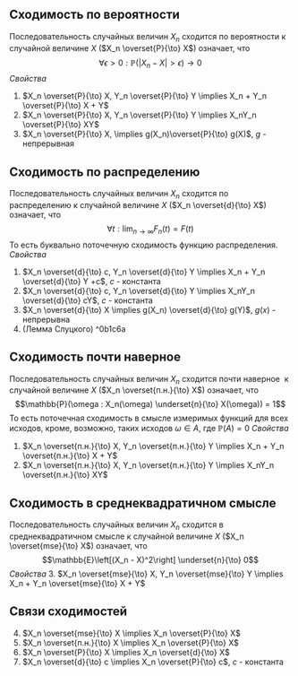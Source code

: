 ## Сходимость по вероятности
Последовательность случайных величин $X_n$ сходится по вероятности к случайной величине $X$ ($X_n \overset{P}{\to} X$) означает, что 
$$\forall \epsilon >0:\mathbb{P}(|X_n - X| > \epsilon) \to 0$$
*Свойства*
1. $X_n \overset{P}{\to} X, Y_n \overset{P}{\to} Y \implies X_n + Y_n \overset{P}{\to} X + Y$  
2. $X_n \overset{P}{\to} X, Y_n \overset{P}{\to} Y \implies X_nY_n \overset{P}{\to} XY$  
3. $X_n \overset{P}{\to} X, \implies g(X_n)\overset{P}{\to} g(X)$, $g$ - непрерывная

## Сходимость по распределению
Последовательность случайных величин $X_n$ сходится по распределению к случайной величине $X$ ($X_n \overset{d}{\to} X$) означает, что 
$$\forall t: \lim_{n\to\infty} F_n(t) = F(t)$$
То есть буквально поточечную сходимость функцию распределения.
*Свойства*
1. $X_n \overset{d}{\to} c, Y_n \overset{d}{\to} Y \implies X_n + Y_n \overset{d}{\to} Y +c$, $c$ - константа
2. $X_n \overset{d}{\to} c, Y_n \overset{d}{\to} Y \implies X_nY_n \overset{d}{\to} cY$, $c$ - константа
3. $X_n \overset{d}{\to} X \implies g(X_n) \overset{d}{\to} g(Y)$, $g(x)$ - непрерывна
4. (Лемма Слуцкого) ^0b1c6a

## Сходимость почти наверное
Последовательность случайных величин $X_n$ сходится почти наверное  к случайной величине $X$ ($X_n \overset{п.н.}{\to} X$) означает, что 
$$\mathbb{P}(\omega : X_n(\omega) \underset{п}{\to} X(\omega)) = 1$$
То есть поточечная сходимость в смысле измеримых функций для всех исходов, кроме, возможно, таких исходов $\omega \in A$, где $\mathbb{P}(A) = 0$ 
*Свойства*
1. $X_n \overset{п.н.}{\to} X, Y_n \overset{п.н.}{\to} Y \implies X_n + Y_n \overset{п.н.}{\to} X + Y$  
2. $X_n \overset{п.н.}{\to} X, Y_n \overset{п.н.}{\to} Y \implies X_nY_n \overset{п.н.}{\to} XY$  

## Сходимость в среднеквадратичном смысле
Последовательность случайных величин $X_n$ сходится в среднеквадратичном смысле к случайной величине $X$ ($X_n \overset{mse}{\to} X$) означает, что 
$$\mathbb{E}\left[(X_n - X)^2\right] \underset{n}{\to} 0$$
*Свойства*
3. $X_n \overset{mse}{\to} X, Y_n \overset{mse}{\to} Y \implies X_n + Y_n \overset{mse}{\to} X + Y$

## Связи сходимостей
4. $X_n \overset{mse}{\to} X \implies X_n \overset{P}{\to} X$    
5. $X_n \overset{п.н.}{\to} X \implies X_n \overset{P}{\to} X$
6. $X_n \overset{P}{\to} X \implies X_n \overset{d}{\to} X$    
7. $X_n \overset{d}{\to} c \implies X_n \overset{P}{\to} c$, $c$ - константа   